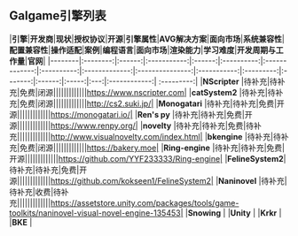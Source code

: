 ## Galgame引擎列表


|__引擎__|__开发商__|__现状__|__授权协议__|__开源__|__引擎属性__|__AVG解决方案__|__面向市场__|__系统兼容性__|__配置兼容性__|__操作适配__|__案例__|__编程语言__|__面向市场__|__渲染能力__|__学习难度__|__开发周期与工作量__|__官网__|
|--------|:--------:|:------:|:-----------:|:------:|:----------:|:-------------:|:----------:|:-------------:|:---------------:|:-----------:|:---------:|:-------:|:------:|:-----:|:---:|:------------:|
:---------:|
|__NScripter__   |待补充|待补充|免费|闭源|||||||||||||https://www.nscripter.com|
|__catSystem2__  |待补充|待补充|免费|闭源|||||||||||||http://cs2.suki.jp/|
|__Monogatari__  |待补充|待补充|免费|开源|||||||||||||https://monogatari.io/|
|__Ren's py__    |待补充|待补充|免费|开源|||||||||||||https://www.renpy.org/|
|__novelty__     |待补充|待补充|免费|待补充|||||||||||||http://www.visualnovelty.com/index.html|
|__bkengine__    |待补充|待补充|免费|闭源|||||||||||||https://bakery.moe|
|__Ring-engine__ |待补充|待补充|免费|开源|||||||||||||https://github.com/YYF233333/Ring-engine|
|__FelineSystem2__|待补充|待补充|免费|开源|||||||||||||https://github.com/kokseen1/FelineSystem2|
|__Naninovel__   |待补充|待补充|收费|待补充|||||||||||||https://assetstore.unity.com/packages/tools/game-toolkits/naninovel-visual-novel-engine-135453|
|__Snowing__     |
|__Unity__       |
|__Krkr__        |
|__BKE__         |


